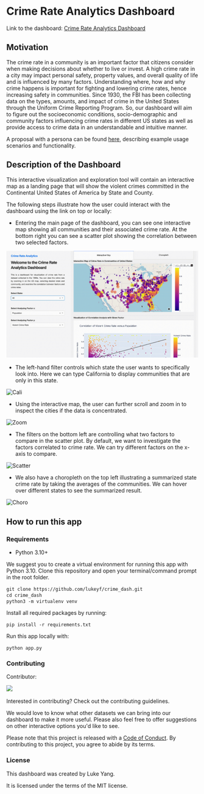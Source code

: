 # Crime Rate Analytics Dashboard
Link to the dashboard: [Crime Rate Analytics Dashboard](https://crime-dash.onrender.com)

## Motivation
The crime rate in a community is an important factor that citizens consider when making decisions about whether to live or invest. A high crime rate in a city may impact personal safety, property values, and overall quality of life and is influenced by many factors. Understanding where, how and why crime happens is important for fighting and lowering crime rates, hence increasing safety in communities. Since 1930, the FBI has been collecting data on the types, amounts, and impact of crime in the United States through the Uniform Crime Reporting Program. So, our dashboard will aim to figure out the socioeconomic conditions, socio-demographic and community factors influencing crime rates in different US states as well as provide access to crime data in an understandable and intuitive manner.

A proposal with a persona can be found [here](reports/proposal.md), describing example usage scenarios and functionality.

## Description of the Dashboard

This interactive visualization and exploration tool will contain an interactive map as a landing page that will show the violent crimes committed in the Continental United States of America by State and County.

The following steps illustrate how the user could interact with the dashboard using the link on top or locally:

- Entering the main page of the dashboard, you can see one interactive map showing all communities and their associated crime rate. At the bottom right you can see a scatter plot showing the correlation between two selected factors.

![](media/two_plots.gif)

- The left-hand filter controls which state the user wants to specifically look into. Here we can type California to display communities that are only in this state.

![Cali](media/select_cali.gif)

- Using the interactive map, the user can further scroll and zoom in to inspect the cities if the data is concentrated.

![Zoom](media/zoom_in.gif)

- The filters on the bottom left are controlling what two factors to compare in the scatter plot. By default, we want to investigate the factors correlated to crime rate. We can try different factors on the x-axis to compare.

![Scatter](media/scatter.gif)

- We also have a choropleth on the top left illustrating a summarized state crime rate by taking the averages of the communities. We can hover over different states to see the summarized result.

![Choro](media/choro.gif)





## How to run this app

### Requirements

* Python 3.10+

We suggest you to create a virtual environment for running this app with Python 3.10. Clone this repository 
and open your terminal/command prompt in the root folder.

```
git clone https://github.com/lukeyf/crime_dash.git
cd crime_dash
python3 -m virtualenv venv
```

Install all required packages by running:
```
pip install -r requirements.txt
```

Run this app locally with:
```
python app.py
```



### Contributing

Contributor:

 <a href="https://github.com/UBC-MDS/chembox/graphs/contributors">
  <img src="https://contrib.rocks/image?repo=lukeyf/crime_dash&max=1000" />
</a>

Interested in contributing? Check out the contributing guidelines.

We would love to know what other datasets we can bring into our dashboard to make it more useful. Please also feel free to offer suggestions on other interactive options you'd like to see.

Please note that this project is released with a [Code of Conduct](CODE_OF_CONDUCT). By contributing to this project, you agree to abide by its terms.

### License

This dashboard was created by Luke Yang.

It is licensed under the terms of the MIT license.
